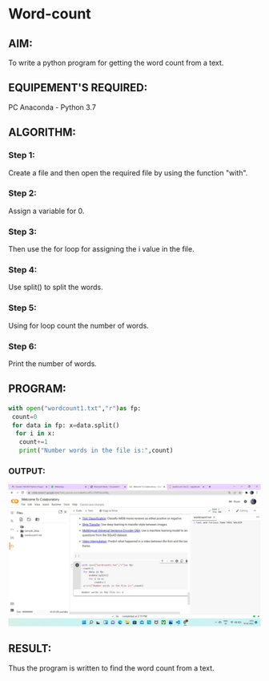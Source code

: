 # Word-count
## AIM:
To write a python program for getting the word count from a text.
## EQUIPEMENT'S REQUIRED: 
PC
Anaconda - Python 3.7
## ALGORITHM: 
### Step 1:
Create a file and then open the required file by using the function "with".
### Step 2: 
 Assign a variable for 0.
### Step 3: 
Then use the for loop for assigning the i value in the file.
### Step 4:  
Use split() to split the words.
### Step 5: 
Using for loop count the number of words.
### Step 6: 
Print the number of words.
## PROGRAM:
```py
with open("wordcount1.txt","r")as fp:
 count=0 
 for data in fp: x=data.split()
  for i in x:
   count+=1 
   print("Number words in the file is:",count)
   ```
### OUTPUT:
![output](.//p1.jpeg)

## RESULT:
Thus the program is written to find the word count from a text.
